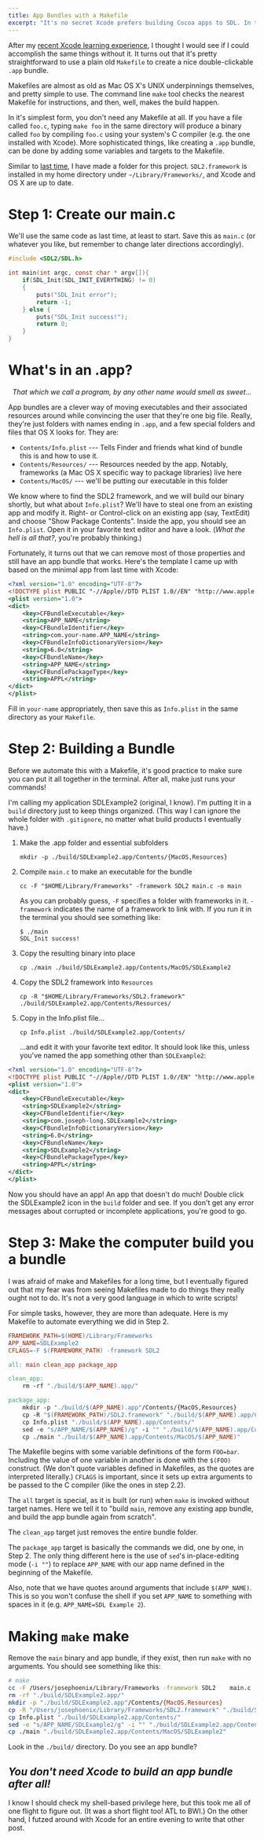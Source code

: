 ```yaml
---
title: App Bundles with a Makefile
excerpt: "It's no secret Xcode prefers building Cocoa apps to SDL. In this post, I build my SDL test app bundle using a Makefile instead of an IDE."
---
```


After my [recent Xcode learning experience](/writing/sdl-and-os-x/), I thought I would see if I could accomplish the same things without it. It turns out that it's pretty straightforward to use a plain old `Makefile` to create a nice double-clickable `.app` bundle.

Makefiles are almost as old as Mac OS X's UNIX underpinnings themselves, and pretty simple to use. The command line `make` tool checks the nearest Makefile for instructions, and then, well, makes the build happen.

In it's simplest form, you don't need any Makefile at all. If you have a file called `foo.c`, typing `make foo` in the same directory will produce a binary called `foo` by compiling `foo.c` using your system's C compiler (e.g. the one installed with Xcode). More sophisticated things, like creating a `.app` bundle, can be done by adding some variables and targets to the Makefile.

Similar to [last time](/writing/sdl-and-os-x/), I have made a folder for this project. `SDL2.framework` is installed in my home directory under `~/Library/Frameworks/`, and Xcode and OS X are up to date.

# Step 1: Create our main.c

We'll use the same code as last time, at least to start. Save this as `main.c` (or whatever you like, but remember to change later directions accordingly).

```c
#include <SDL2/SDL.h>

int main(int argc, const char * argv[]){
    if(SDL_Init(SDL_INIT_EVERYTHING) != 0)
    {
        puts("SDL_Init error");
        return -1;
    } else {
        puts("SDL_Init success!");
        return 0;
    }
}
```

# What's in an .app?

<p style="text-align: center; font-style: italic">
That which we call a program, by any other name would smell as sweet...
</p>

App bundles are a clever way of moving executables and their associated resources around while convincing the user that they're one big file. Really, they're just folders with names ending in `.app`, and a few special folders and files that OS X looks for. They are:

  - `Contents/Info.plist` --- Tells Finder and friends what kind of bundle this is and how to use it.
  - `Contents/Resources/` --- Resources needed by the app. Notably, frameworks (a Mac OS X specific way to package libraries) live here
  - `Contents/MacOS/` --- we'll be putting our executable in this folder

We know where to find the SDL2 framework, and we will build our binary shortly, but what about `Info.plist`? We'll have to steal one from an existing app and modify it. Right- or Control-click on an existing app (say, TextEdit) and choose "Show Package Contents". Inside the app, you should see an `Info.plist`. Open it in your favorite text editor and have a look. (*What the hell is all that?*, you're probably thinking.)

Fortunately, it turns out that we can remove most of those properties and still have an app bundle that works. Here's the template I came up with based on the minimal app from last time with Xcode:

```xml
<?xml version="1.0" encoding="UTF-8"?>
<!DOCTYPE plist PUBLIC "-//Apple//DTD PLIST 1.0//EN" "http://www.apple.com/DTDs/PropertyList-1.0.dtd">
<plist version="1.0">
<dict>
	<key>CFBundleExecutable</key>
	<string>APP_NAME</string>
	<key>CFBundleIdentifier</key>
	<string>com.your-name.APP_NAME</string>
	<key>CFBundleInfoDictionaryVersion</key>
	<string>6.0</string>
	<key>CFBundleName</key>
	<string>APP_NAME</string>
	<key>CFBundlePackageType</key>
	<string>APPL</string>
</dict>
</plist>
```

Fill in `your-name` appropriately, then save this as `Info.plist` in the same directory as your `Makefile`.

# Step 2: Building a Bundle

Before we automate this with a Makefile, it's good practice to make sure you can put it all together in the terminal. After all, make just runs your commands!

I'm calling my application SDLExample2 (original, I know). I'm putting it in a `build` directory just to keep things organized. (This way I can ignore the whole folder with `.gitignore`, no matter what build products I eventually have.)

1.  Make the .app folder and essential subfolders
    
        mkdir -p ./build/SDLExample2.app/Contents/{MacOS,Resources}
    
2.  Compile `main.c` to make an executable for the bundle

        cc -F "$HOME/Library/Frameworks" -framework SDL2 main.c -o main

    As you can probably guess, `-F` specifies a folder with frameworks in it. `-framework` indicates the name of a framework to link with. If you run it in the terminal you should see something like:

        $ ./main
        SDL_Init success!

3.  Copy the resulting binary into place
    
        cp ./main ./build/SDLExample2.app/Contents/MacOS/SDLExample2

4.  Copy the SDL2 framework into `Resources`

        cp -R "$HOME/Library/Frameworks/SDL2.framework" ./build/SDLExample2.app/Contents/Resources/

5.  Copy in the Info.plist file...

        cp Info.plist ./build/SDLExample2.app/Contents/

    ...and edit it with your favorite text editor. It should look like this, unless you've named the app something other than `SDLExample2`:

```xml
<?xml version="1.0" encoding="UTF-8"?>
<!DOCTYPE plist PUBLIC "-//Apple//DTD PLIST 1.0//EN" "http://www.apple.com/DTDs/PropertyList-1.0.dtd">
<plist version="1.0">
<dict>
	<key>CFBundleExecutable</key>
	<string>SDLExample2</string>
	<key>CFBundleIdentifier</key>
	<string>com.joseph-long.SDLExample2</string>
	<key>CFBundleInfoDictionaryVersion</key>
	<string>6.0</string>
	<key>CFBundleName</key>
	<string>SDLExample2</string>
	<key>CFBundlePackageType</key>
	<string>APPL</string>
</dict>
</plist>
```

Now you should have an app! An app that doesn't do much! Double click the SDLExample2 icon in the `build` folder and see. If you don't get any error messages about corrupted or incomplete applications, you're good to go.

# Step 3: Make the computer build you a bundle

I was afraid of make and Makefiles for a long time, but I eventually figured out that my fear was from seeing Makefiles made to do things they really ought not to do. It's not a very good language in which to write scripts!

For simple tasks, however, they are more than adequate. Here is my Makefile to automate everything we did in Step 2.

```makefile
FRAMEWORK_PATH=$(HOME)/Library/Frameworks
APP_NAME=SDLExample2
CFLAGS=-F $(FRAMEWORK_PATH) -framework SDL2

all: main clean_app package_app

clean_app:
	rm -rf "./build/$(APP_NAME).app/"

package_app:
	mkdir -p "./build/$(APP_NAME).app"/Contents/{MacOS,Resources}
	cp -R "$(FRAMEWORK_PATH)/SDL2.framework" "./build/$(APP_NAME).app/Contents/Resources/"
	cp Info.plist "./build/$(APP_NAME).app/Contents/"
	sed -e "s/APP_NAME/$(APP_NAME)/g" -i "" "./build/$(APP_NAME).app/Contents/Info.plist"
	cp ./main "./build/$(APP_NAME).app/Contents/MacOS/$(APP_NAME)"
```

The Makefile begins with some variable definitions of the form `FOO=bar`. Including the value of one variable in another is done with the `$(FOO)` construct. (We don't quote variables defined in Makefiles, as the quotes are interpreted literally.) `CFLAGS` is important, since it sets up extra arguments to be passed to the C compiler (like the ones in step 2.2).

The `all` target is special, as it is built (or run) when `make` is invoked without target names. Here we tell it to "build `main`, remove any existing app bundle, and build the app bundle again from scratch".

The `clean_app` target just removes the entire bundle folder.

The `package_app` target is basically the commands we did, one by one, in Step 2. The only thing different here is the use of `sed`'s in-place-editing mode (`-i ""`) to replace `APP_NAME` with our app name defined in the beginning of the Makefile.

Also, note that we have quotes around arguments that include `$(APP_NAME)`. This is so you won't confuse the shell if you set `APP_NAME` to something with spaces in it (e.g. `APP_NAME=SDL Example 2`).

# Making `make` make

Remove the `main` binary and app bundle, if they exist, then run `make` with no arguments. You should see something like this:

```bash
# make
cc -F /Users/josephoenix/Library/Frameworks -framework SDL2    main.c   -o main
rm -rf "./build/SDLExample2.app/"
mkdir -p "./build/SDLExample2.app"/Contents/{MacOS,Resources}
cp -R "/Users/josephoenix/Library/Frameworks/SDL2.framework" "./build/SDLExample2.app/Contents/Resources/"
cp Info.plist "./build/SDLExample2.app/Contents/"
sed -e "s/APP_NAME/SDLExample2/g" -i "" "./build/SDLExample2.app/Contents/Info.plist"
cp ./main "./build/SDLExample2.app/Contents/MacOS/SDLExample2"
```

Look in the `./build/` directory. Do you see an app bundle? 

## *You don't need Xcode to build an app bundle after all!*

I know I should check my shell-based privilege here, but this took me all of one flight to figure out. (It was a short flight too! ATL to BWI.) On the other hand, I futzed around with Xcode for an entire evening to write that other post.
